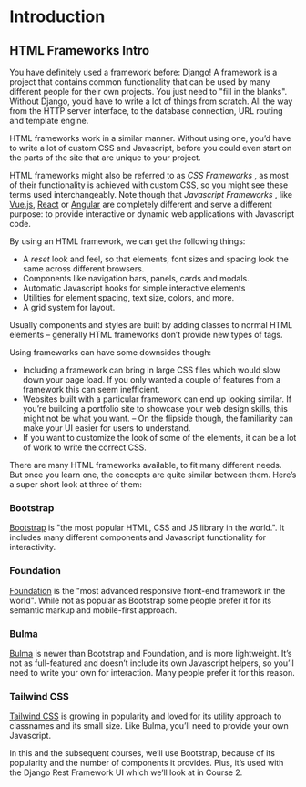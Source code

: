 # Introduction

## HTML Frameworks Intro

You have definitely used a framework before: Django! A framework is a project that contains common functionality that can be used by many different people for their own projects. You just need to "fill in the blanks". Without Django, you’d have to write a lot of things from scratch. All the way from the HTTP server interface, to the database connection, URL routing and template engine.

HTML frameworks work in a similar manner. Without using one, you’d have to write a lot of custom CSS and Javascript, before you could even start on the parts of the site that are unique to your project.

HTML frameworks might also be referred to as *CSS Frameworks* , as most of their functionality is achieved with custom CSS, so you might see these terms used interchangeably. Note though that *Javascript Frameworks* , like [Vue.js](https://vuejs.org/), [React](https://reactjs.org/) or [Angular](https://angularjs.org/) are completely different and serve a different purpose: to provide interactive or dynamic web applications with Javascript code.

By using an HTML framework, we can get the following things:

* A *reset* look and feel, so that elements, font sizes and spacing look the same across different browsers.
* Components like navigation bars, panels, cards and modals.
* Automatic Javascript hooks for simple interactive elements
* Utilities for element spacing, text size, colors, and more.
* A grid system for layout.

Usually components and styles are built by adding classes to normal HTML elements – generally HTML frameworks don’t provide new types of tags.

Using frameworks can have some downsides though:

* Including a framework can bring in large CSS files which would slow down your page load. If you only wanted a couple of features from a framework this can seem inefficient.
* Websites built with a particular framework can end up looking similar. If you’re building a portfolio site to showcase your web design skills, this might not be what you want.
  – On the flipside though, the familiarity can make your UI easier for users to understand.
* If you want to customize the look of some of the elements, it can be a lot of work to write the correct CSS.

There are many HTML frameworks available, to fit many different needs. But once you learn one, the concepts are quite similar between them. Here’s a super short look at three of them:

### Bootstrap

[Bootstrap](https://getbootstrap.com/) is "the most popular HTML, CSS and JS library in the world.". It includes many different components and Javascript functionality for interactivity.

### Foundation

[Foundation](https://get.foundation/) is the "most advanced responsive front-end framework in the world". While not as popular as Bootstrap some people prefer it for its semantic markup and mobile-first approach.

### Bulma

[Bulma](https://bulma.io/) is newer than Bootstrap and Foundation, and is more lightweight. It’s not as full-featured and doesn’t include its own Javascript helpers, so you’ll need to write your own for interaction. Many people prefer it for this reason.

### Tailwind CSS

[Tailwind CSS](https://tailwindcss.com/) is growing in popularity and loved for its utility approach to classnames and its small size. Like Bulma, you’ll need to provide your own Javascript.

In this and the subsequent courses, we’ll use Bootstrap, because of its popularity and the number of components it provides. Plus, it’s used with the Django Rest Framework UI which we’ll look at in Course 2.
